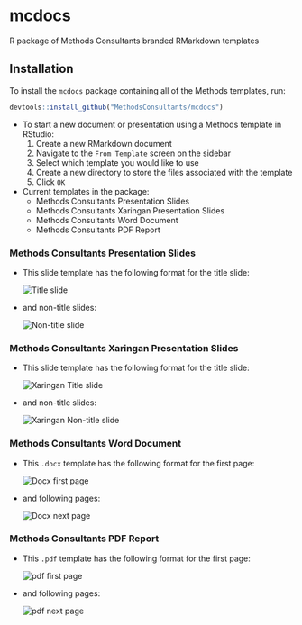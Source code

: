 mcdocs
================

R package of Methods Consultants branded RMarkdown templates

Installation
------------

To install the `mcdocs` package containing all of the Methods templates, run:

``` r
devtools::install_github("MethodsConsultants/mcdocs")
```

-   To start a new document or presentation using a Methods template in RStudio:
    1.  Create a new RMarkdown document
    2.  Navigate to the `From Template` screen on the sidebar
    3.  Select which template you would like to use
    4.  Create a new directory to store the files associated with the template
    5.  Click `OK`
-   Current templates in the package:
    -   Methods Consultants Presentation Slides
    -   Methods Consultants Xaringan Presentation Slides
    -   Methods Consultants Word Document
    -   Methods Consultants PDF Report

### Methods Consultants Presentation Slides

-   This slide template has the following format for the title slide:

    ![Title slide](README_files/images/mc_title_slide.png)

-   and non-title slides:

    ![Non-title slide](README_files/images/mc_non_title_slide.png)

### Methods Consultants Xaringan Presentation Slides

-   This slide template has the following format for the title slide:

    ![Xaringan Title slide](README_files/images/mc_xaringan_title_slide.png)

-   and non-title slides:

    ![Xaringan Non-title slide](README_files/images/mc_xaringan_non_title_slide.png)

### Methods Consultants Word Document

-   This `.docx` template has the following format for the first page:

    ![Docx first page](README_files/images/mc_docx_firstpage.png)

-   and following pages:

    ![Docx next page](README_files/images/mc_docx_nextpage.png)

### Methods Consultants PDF Report

-   This `.pdf` template has the following format for the first page:

    ![pdf first page](README_files/images/mc_pdf_firstpage.png)

-   and following pages:

    ![pdf next page](README_files/images/mc_pdf_nextpage.png)
